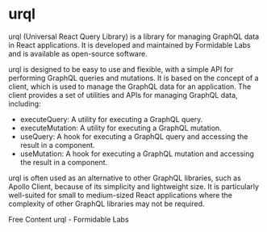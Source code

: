 # urql

urql (Universal React Query Library) is a library for managing GraphQL data in React applications. It is developed and maintained by Formidable Labs and is available as open-source software.

urql is designed to be easy to use and flexible, with a simple API for performing GraphQL queries and mutations. It is based on the concept of a client, which is used to manage the GraphQL data for an application. The client provides a set of utilities and APIs for managing GraphQL data, including:

- executeQuery: A utility for executing a GraphQL query.
- executeMutation: A utility for executing a GraphQL mutation.
- useQuery: A hook for executing a GraphQL query and accessing the result in a component.
- useMutation: A hook for executing a GraphQL mutation and accessing the result in a component.

urql is often used as an alternative to other GraphQL libraries, such as Apollo Client, because of its simplicity and lightweight size. It is particularly well-suited for small to medium-sized React applications where the complexity of other GraphQL libraries may not be required.

<ResourceGroupTitle>Free Content</ResourceGroupTitle>
<BadgeLink colorScheme='blue' badgeText='Official Website' href='https://formidable.com/open-source/urql/'>urql - Formidable Labs</BadgeLink>
